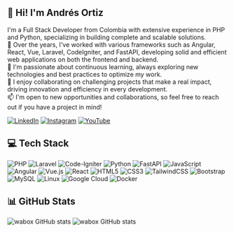 ## 👋 Hi! I'm Andrés Ortiz 
I'm a Full Stack Developer from Colombia with extensive experience in PHP and Python, specializing in building complete and scalable solutions.  
💼 Over the years, I've worked with various frameworks such as Angular, React, Vue, Laravel, CodeIgniter, and FastAPI, developing solid and efficient web applications on both the frontend and backend.  
🌱 I'm passionate about continuous learning, always exploring new technologies and best practices to optimize my work.  
🚀 I enjoy collaborating on challenging projects that make a real impact, driving innovation and efficiency in every development.  
📫 I'm open to new opportunities and collaborations, so feel free to reach out if you have a project in mind!

[![LinkedIn](https://img.shields.io/badge/linkedin-%230077B5.svg?style=for-the-badge&logo=linkedin&logoColor=white)](https://www.linkedin.com/in/wilson-bachiller-ortiz-832593254/)
[![Instagram](https://img.shields.io/badge/Instagram-%23E4405F.svg?style=for-the-badge&logo=Instagram&logoColor=white)](https://www.instagram.com/wabox3245/)
[![YouTube](https://img.shields.io/badge/YouTube-%23FF0000.svg?style=for-the-badge&logo=YouTube&logoColor=white)](https://www.youtube.com/@wabox32)
## 💻 Tech Stack
![PHP](https://img.shields.io/badge/php-%23777BB4.svg?style=for-the-badge&logo=php&logoColor=white)
![Laravel](https://img.shields.io/badge/laravel-%23FF2D20.svg?style=for-the-badge&logo=laravel&logoColor=white)
![Code-Igniter](https://img.shields.io/badge/CodeIgniter-%23EF4223.svg?style=for-the-badge&logo=codeIgniter&logoColor=white)
![Python](https://img.shields.io/badge/python-3670A0?style=for-the-badge&logo=python&logoColor=ffdd54)
![FastAPI](https://img.shields.io/badge/FastAPI-005571?style=for-the-badge&logo=fastapi)
![JavaScript](https://img.shields.io/badge/javascript-%23323330.svg?style=for-the-badge&logo=javascript&logoColor=%23F7DF1E)
![Angular](https://img.shields.io/badge/angular-%23DD0031.svg?style=for-the-badge&logo=angular&logoColor=white)
![Vue.js](https://img.shields.io/badge/vuejs-%2335495e.svg?style=for-the-badge&logo=vuedotjs&logoColor=%234FC08D)
![React](https://img.shields.io/badge/react-%2320232a.svg?style=for-the-badge&logo=react&logoColor=%2361DAFB)
![HTML5](https://img.shields.io/badge/html5-%23E34F26.svg?style=for-the-badge&logo=html5&logoColor=white)
![CSS3](https://img.shields.io/badge/css3-%231572B6.svg?style=for-the-badge&logo=css3&logoColor=white)
![TailwindCSS](https://img.shields.io/badge/tailwindcss-%2338B2AC.svg?style=for-the-badge&logo=tailwind-css&logoColor=white)
![Bootstrap](https://img.shields.io/badge/bootstrap-%238511FA.svg?style=for-the-badge&logo=bootstrap&logoColor=white)
![MySQL](https://img.shields.io/badge/mysql-4479A1.svg?style=for-the-badge&logo=mysql&logoColor=white)
![Linux](https://img.shields.io/badge/Linux-FCC624?style=for-the-badge&logo=linux&logoColor=black)
![Google Cloud](https://img.shields.io/badge/GoogleCloud-%234285F4.svg?style=for-the-badge&logo=google-cloud&logoColor=white)
![Docker](https://img.shields.io/badge/docker-%230db7ed.svg?style=for-the-badge&logo=docker&logoColor=white)

## 📊 GitHub Stats
![wabox GitHub stats](https://github-readme-stats.vercel.app/api/top-langs/?username=wabox32&hide_progress=true&count_private=true&include_all_commits=true&show_icons=true&theme=transparent&title_color=00A389&ring_color=A100A3&icon_color=00A389&text_color=61616)
![wabox GitHub stats](https://github-readme-stats.vercel.app/api?username=wabox32&count_private=true&include_all_commits=true&show_icons=true&theme=transparent&title_color=00A389&ring_color=A100A3&icon_color=00A389&text_color=616161&custom_title=Andres%20Ortiz%20GitHub%20Stats)


